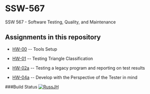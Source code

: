 # SSW-567
 SSW 567 - Software Testing, Quality, and Maintenance

## Assignments in this repository

- [HW-00](https://github.com/RussJH/SSW-567/tree/main/hw-00) -- Tools Setup

- [HW-01](https://github.com/RussJH/SSW-567/tree/main/hw-01) -- Testing Triangle Classification

- [HW-02a](https://github.com/RussJH/SSW-567/tree/main/hw-02a) -- Testing a legacy program and reporting on test results

- [HW-04a](https://github.com/RussJH/SSW-567/tree/main/hw-04a) -- Develop with the Perspective of the Tester in mind

###Build Status [![RussJH](https://circleci.com/gh/RussJH/SSW-567.svg?style=svg)](https://app.circleci.com/pipelines/github/RussJH/SSW-567?branch=main&filter=all)
